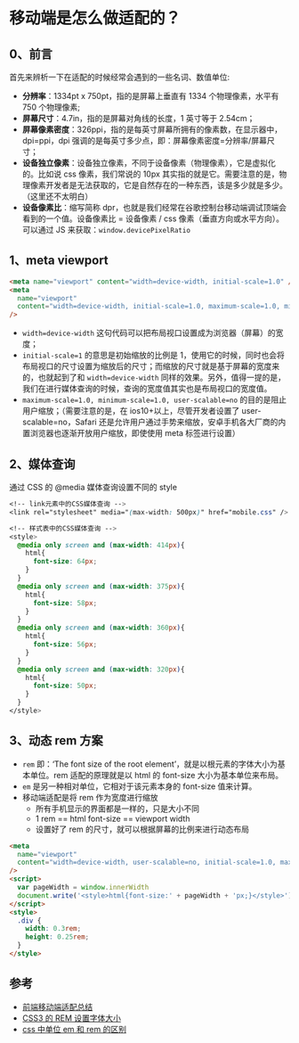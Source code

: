 # 移动端是怎么做适配的？

## 0、前言

首先来辨析一下在适配的时候经常会遇到的一些名词、数值单位:

- **分辨率**：1334pt x 750pt，指的是屏幕上垂直有 1334 个物理像素，水平有 750 个物理像素;
- **屏幕尺寸**：4.7in，指的是屏幕对角线的长度，1 英寸等于 2.54cm；
- **屏幕像素密度**：326ppi，指的是每英寸屏幕所拥有的像素数，在显示器中，dpi=ppi，dpi 强调的是每英寸多少点，即：屏幕像素密度=分辨率/屏幕尺寸；
- **设备独立像素**：设备独立像素，不同于设备像素（物理像素），它是虚拟化的。比如说 css 像素，我们常说的 10px 其实指的就是它。需要注意的是，物理像素开发者是无法获取的，它是自然存在的一种东西，该是多少就是多少。（这里还不太明白）
- **设备像素比**：缩写简称 dpr，也就是我们经常在谷歌控制台移动端调试顶端会看到的一个值。设备像素比 = 设备像素 / css 像素（垂直方向或水平方向）。可以通过 JS 来获取：`window.devicePixelRatio`

## 1、meta viewport

```html
<meta name="viewport" content="width=device-width, initial-scale=1.0" />
<meta
  name="viewport"
  content="width=device-width, initial-scale=1.0, maximum-scale=1.0, minimum-scale=1.0, user-scalable=no"
/>
```

- `width=device-width` 这句代码可以把布局视口设置成为浏览器（屏幕）的宽度；
- `initial-scale=1` 的意思是初始缩放的比例是 1，使用它的时候，同时也会将布局视口的尺寸设置为缩放后的尺寸；而缩放的尺寸就是基于屏幕的宽度来的，也就起到了和 `width=device-width` 同样的效果。另外，值得一提的是，我们在进行媒体查询的时候，查询的宽度值其实也是布局视口的宽度值。
- `maximum-scale=1.0, minimum-scale=1.0, user-scalable=no` 的目的是阻止用户缩放；（需要注意的是，在 ios10+以上，尽管开发者设置了 user-scalable=no，Safari 还是允许用户通过手势来缩放，安卓手机各大厂商的内置浏览器也逐渐开放用户缩放，即使使用 meta 标签进行设置）

## 2、媒体查询

通过 CSS 的 @media 媒体查询设置不同的 style

```css
<!-- link元素中的CSS媒体查询 -->
<link rel="stylesheet" media="(max-width: 500px)" href="mobile.css" />

<!-- 样式表中的CSS媒体查询 -->
<style>
  @media only screen and (max-width: 414px){
    html{
      font-size: 64px;
    }
  }
  @media only screen and (max-width: 375px){
    html{
      font-size: 58px;
    }
  }
  @media only screen and (max-width: 360px){
    html{
      font-size: 56px;
    }
  }
  @media only screen and (max-width: 320px){
    html{
      font-size: 50px;
    }
  }
</style>
```

## 3、动态 rem 方案

- `rem` 即：‘The font size of the root element’，就是以根元素的字体大小为基本单位。rem 适配的原理就是以 html 的 font-size 大小为基本单位来布局。
- `em` 是另一种相对单位，它相对于该元素本身的 font-size 值来计算。
- 移动端适配是将 rem 作为宽度进行缩放
  - 所有手机显示的界面都是一样的，只是大小不同
  - 1 rem == html font-size == viewport width
  - 设置好了 rem 的尺寸，就可以根据屏幕的比例来进行动态布局

```html
<meta
  name="viewport"
  content="width=device-width, user-scalable=no, initial-scale=1.0, maximum-scale=1.0, minimum-scale=1.0"
/>
<script>
  var pageWidth = window.innerWidth
  document.write('<style>html{font-size:' + pageWidth + 'px;}</style>')
</script>
<style>
  .div {
    width: 0.3rem;
    height: 0.25rem;
  }
</style>
```

## 参考

- [前端移动端适配总结](https://segmentfault.com/a/1190000011586301?utm_source=tag-newest)
- [CSS3 的 REM 设置字体大小](https://www.w3cplus.com/css3/define-font-size-with-css3-rem)
- [css 中单位 em 和 rem 的区别](https://www.cnblogs.com/wind-lanyan/p/6978084.html)

